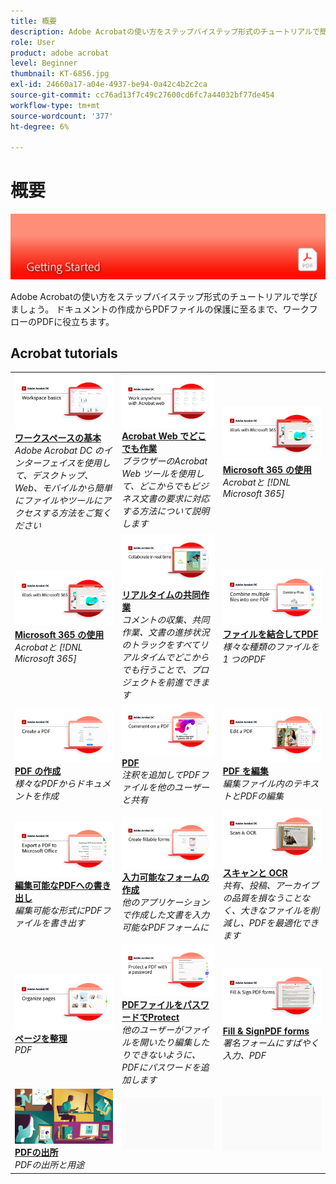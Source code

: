 ```yaml
---
title: 概要
description: Adobe Acrobatの使い方をステップバイステップ形式のチュートリアルで簡単に（1～2 分）説明します
role: User
product: adobe acrobat
level: Beginner
thumbnail: KT-6856.jpg
exl-id: 24660a17-a04e-4937-be94-0a42c4b2c2ca
source-git-commit: cc76ad13f7c49c27600cd6fc7a44032bf77de454
workflow-type: tm+mt
source-wordcount: '377'
ht-degree: 6%

---
```


# 概要

![Acrobat入門の画像](../assets/Hero-GettingStarted.png)

Adobe Acrobatの使い方をステップバイステップ形式のチュートリアルで学びましょう。 ドキュメントの作成からPDFファイルの保護に至るまで、ワークフローのPDFに役立ちます。

## Acrobat tutorials

<table style="table-layout:fixed">
<tr>
  <td>
    <a href="get-to-know-the-acrobat-dc-interface.md">
      <img alt="ワークスペースの基本" src="../assets/Workspace_1280.png" />
    </a>
    <div>
    <a href="get-to-know-the-acrobat-dc-interface.md"><strong>ワークスペースの基本</strong></a>
    </div>
    <em>Adobe Acrobat DC のインターフェイスを使用して、デスクトップ、Web、モバイルから簡単にファイルやツールにアクセスする方法をご覧ください</em>
    <br>
  </td>
  <td>
    <a href="acrobatweb.md">
      <img alt="Acrobat Web でどこでも作業" src="../assets/Acrobatweb_1280.png" />
    </a>
    <div>
    <a href="acrobatweb.md"><strong>Acrobat Web でどこでも作業</strong></a>
    </div>
    <em>ブラウザーのAcrobat Web ツールを使用して、どこからでもビジネス文書の要求に対応する方法について説明します</em>
    <br>
  </td>
  <td>
    <a href="../integrate/integrate-overview.md#microsoft">
      <img alt="Microsoft 365 の使用" src="../assets/WorkMicrosoft365_1280.png" />
    </a>
    <div>
     <a href="../integrate/integrate-overview.md#microsoft"><strong>Microsoft 365 の使用</strong></a>
    </div>
    <em>Acrobatと [!DNL Microsoft 365]</em>
    <br>
  </td>
</tr>
<tr>
   <td>
    <a href="../integrate/integrate-overview.md#microsoft">
      <img alt="Microsoft 365 の使用" src="../assets/WorkMicrosoft365_1280.png" />
    </a>
    <div>
     <a href="../integrate/integrate-overview.md#microsoft"><strong>Microsoft 365 の使用</strong></a>
    </div>
    <em>Acrobatと [!DNL Microsoft 365]</em>
    <br>
  </td>
  <td>
    <a href="collaborate.md">
      <img alt="リアルタイムの共同作業" src="../assets/Collaborate_1280.png" />
    </a>
    <div>
     <a href="collaborate.md"><strong>リアルタイムの共同作業</strong></a>
    </div>
    <em>コメントの収集、共同作業、文書の進捗状況のトラックをすべてリアルタイムでどこからでも行うことで、プロジェクトを前進できます</em>
    <br>
  </td>
  <td>
    <a href="combine-to-pdf.md">
      <img alt="Combine FilesからPDF" src="../assets/Combine.jpg" />
    </a>
    <div>
     <a href="combine-to-pdf.md"><strong>ファイルを結合してPDF</strong></a>
    </div>
    <em>様々な種類のファイルを 1 つのPDF</em>
    <br>
  </td>
</tr>
<tr>
  <td>
    <a href="create-pdf.md">
      <img alt="PDF ファイルの作成" src="../assets/Create.jpg" />
    </a>
    <div>
    <a href="create-pdf.md"><strong>PDF の作成</strong></a>
    </div>
    <em>様々なPDFからドキュメントを作成</em>
    <br>
  </td>
 <td>
    <a href="comment-on-pdf-files.md">
      <img alt="Acrobat DCでのPDFファイルへのコメント" src="../assets/Comment.jpg" />
    </a>
    <div>
    <a href="comment-on-pdf-files.md"><strong>PDF</strong></a>
    </div>
    <em>注釈を追加してPDFファイルを他のユーザーと共有</em>
    <br>
  </td>
  <td>
    <a href="edit-pdf.md">
      <img alt="Acrobat DCでのPDFの編集" src="../assets/Edit.jpg" />
    </a>
    <div>
    <a href="edit-pdf.md"><strong>PDF を編集</strong></a>
    </div>
    <em>編集ファイル内のテキストとPDFの編集</em>
    <br>
  </td>
</tr>
<tr>
  <td>
    <a href="export-pdf.md">
      <img alt="編集可能なPDFへの書き出し" src="../assets/Export.jpg" />
    </a>
    <div>
    <a href="export-pdf.md"><strong>編集可能なPDFへの書き出し</strong></a>
    </div>
    <em>編集可能な形式にPDFファイルを書き出す</em>
    <br>
  </td>
  <td>
    <a href="create-fillable-forms.md">
      <img alt="入力可能なフォームの作成" src="../assets/Form_1280.png" />
    </a>
    <div>
    <a href="create-fillable-forms.md"><strong>入力可能なフォームの作成</strong></a>
    </div>
    <em>他のアプリケーションで作成した文書を入力可能なPDFフォームに</em>
    <br>
  </td>
  <td>
    <a href="scan-and-ocr.md">
      <img alt="スキャンと OCR" src="../assets/Scan.jpg" />
    </a>
    <div>
    <a href="scan-and-ocr.md"><strong>スキャンと OCR</strong></a>
    </div>
    <em>共有、投稿、アーカイブの品質を損なうことなく、大きなファイルを削減し、PDFを最適化できます</em>
    <br>
  </td>
</tr>
<tr>
 <td>
    <a href="organize.md">
      <img alt="ページを整理" src="../assets/Organize.jpg" />
    </a>
    <div>
    <a href="organize.md"><strong>ページを整理</strong></a>
    </div>
    <em>PDF</em>
    <br>
  </td>
  <td>
    <a href="password-protect.md">
      <img alt="PDFファイルをパスワードでProtect" src="../assets/Protect.jpg" />
    </a>
    <div>
    <a href="password-protect.md"><strong>PDFファイルをパスワードでProtect</strong></a>
    </div>
    <em>他のユーザーがファイルを開いたり編集したりできないように、PDFにパスワードを追加します</em>
    <br>
  </td>
  <td>
    <a href="fill-and-sign.md">
      <img alt="署名フォームへの入力とPDF" src="../assets/FillSign_1280.png" />
    </a>
    <div>
    <a href="fill-and-sign.md"><strong>Fill &amp; SignPDF forms</strong></a>
    </div>
    <em>署名フォームにすばやく入力、PDF</em>
    <br>
  </td>
</tr>
<tr>
  <td>
    <a href="where-do-pdfs-come-from.md">
      <img alt="PDFの出所" src="../assets/WherePDFs.jpg" />
    </a>
    <div>
    <a href="where-do-pdfs-come-from.md"><strong>PDFの出所</strong></a>
    </div>
    <em>PDFの出所と用途</em>
    <br>
  </td>
  <td>
   <img alt="スペーサー" src="../assets/Grayspacer.png" />
    <div>
    <br>
  </td>
  <td>
   <img alt="スペーサー" src="../assets/Grayspacer.png" />
    <div>
    <br>
  </td>
</tr>
</table>
